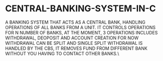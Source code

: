 # CENTRAL-BANKING-SYSTEM-IN-C
A BANKING SYSTEM THAT ACTS AS A CENTRAL BANK, HANDLING OPERATIONS OF ALL BANKS FROM A UNIT. 
IT CONTROLS OPERATIONS FOR N NUMBER OF BANKS, AT THE MOMENT, 3
OPERATIONS INCLUDES WITHDRAWAL, DEOPOSIT AND ACCOUNT CREATION FOR NOW
WITHDRAWAL CAN BE SPLIT AND SINGLE
SPLIT WITHDRAWAL IS HANDLED BY THE CBS, IT REMOVES FUND FROM DIFFERENT BANK WITHOUT YOU HAVING TO CONTACT OTHER BANKS.\
